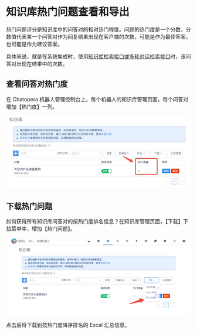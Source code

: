 # 知识库热门问题查看和导出

热门问题评分是知识库中的问答对的相对热门程度。问题的热门度是一个分数，分数值代表某一个问答对作为回复结果出现在客户端的次数，可能是作为最佳答案，也可能是作为建议答案。

具体来说，就是在系统集成时，使用[知识库检索接口或多轮对话检索接口](https://docs.chatopera.com/products/chatbot-platform/references/sdk/chatbot/chat.html)时，该问答对出现在结果中的次数。

## 查看问答对热门度

在 Chatopera 机器人管理控制台上，每个机器人的知识库管理页面，每个问答对增加【热门度】一列。

![热门度](../../../../images/products/faq/image2021-8-10_01.jpg)

## 下载热门问题

如何获得所有知识库问答对的按热门度排名信息？在知识库管理页面，【下载】下拉菜单中，增加【热门问题】。

![下载热门问题排行](../../../../images/products/faq/image2021-8-10_02.jpg)

点击后将下载到按热门度降序排名的 Excel 汇总信息。
